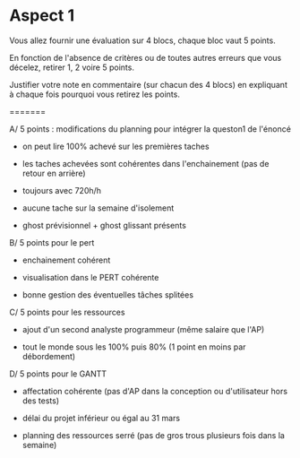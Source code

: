 # Aspect 1

Vous allez fournir une évaluation sur 4 blocs, chaque bloc vaut 5 points. 


En fonction de l'absence de critères ou de toutes autres erreurs que vous décelez, retirer 1, 2 voire 5 points.

Justifier votre note en commentaire (sur chacun des 4 blocs) en expliquant à chaque fois pourquoi vous retirez les points.

=======

A/ 5 points : modifications du planning pour intégrer la queston1 de l'énoncé

 - on peut lire 100% achevé sur les premières taches 

- les taches achevées sont cohérentes dans l'enchainement (pas de retour en arrière)

- toujours avec 720h/h

- aucune tache sur la semaine d'isolement

- ghost prévisionnel + ghost glissant présents

B/ 5 points pour le pert

- enchainement cohérent

- visualisation dans le PERT cohérente

- bonne gestion des éventuelles tâches splitées 

C/ 5 points pour les ressources

- ajout d'un second analyste programmeur (même salaire que l'AP)

- tout le monde sous les 100% puis 80% (1 point en moins par débordement)

D/ 5 points pour le GANTT

- affectation cohérente (pas d'AP dans la conception ou d'utilisateur hors des tests)

- délai du projet inférieur ou égal au 31 mars

- planning des ressources serré (pas de gros trous plusieurs fois dans la semaine)